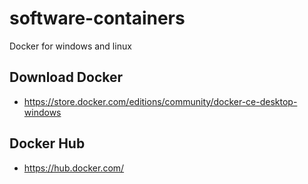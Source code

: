 # software-containers

Docker for windows and linux 

## Download Docker 

* https://store.docker.com/editions/community/docker-ce-desktop-windows

## Docker Hub

* https://hub.docker.com/



